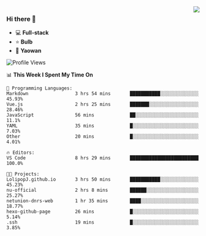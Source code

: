 <img  align="right" src="https://github-readme-stats.vercel.app/api?username=LolipopJ&show_icons=true&count_private=true&hide_title=true&include_all_commits=true&theme=vue">

### Hi there 👋

- :computer: **Full-stack**
- :star: **Bulb**
- :pill: **Yaowan**

<!--START_SECTION:waka-->
![Profile Views](http://img.shields.io/badge/Profile%20Views-3-blue)

📊 **This Week I Spent My Time On** 

```text
💬 Programming Languages: 
Markdown                 3 hrs 54 mins       ███████████░░░░░░░░░░░░░░   45.93% 
Vue.js                   2 hrs 25 mins       ███████░░░░░░░░░░░░░░░░░░   28.46% 
JavaScript               56 mins             ██░░░░░░░░░░░░░░░░░░░░░░░   11.1% 
YAML                     35 mins             █░░░░░░░░░░░░░░░░░░░░░░░░   7.03% 
Other                    20 mins             █░░░░░░░░░░░░░░░░░░░░░░░░   4.01%

🔥 Editors: 
VS Code                  8 hrs 29 mins       █████████████████████████   100.0%

🐱‍💻 Projects: 
LolipopJ.github.io       3 hrs 50 mins       ███████████░░░░░░░░░░░░░░   45.23% 
nu-official              2 hrs 8 mins        ██████░░░░░░░░░░░░░░░░░░░   25.27% 
netunion-dnrs-web        1 hr 35 mins        ████░░░░░░░░░░░░░░░░░░░░░   18.77% 
hexo-github-page         26 mins             █░░░░░░░░░░░░░░░░░░░░░░░░   5.14% 
.ssh                     19 mins             █░░░░░░░░░░░░░░░░░░░░░░░░   3.85%

```


<!--END_SECTION:waka-->
